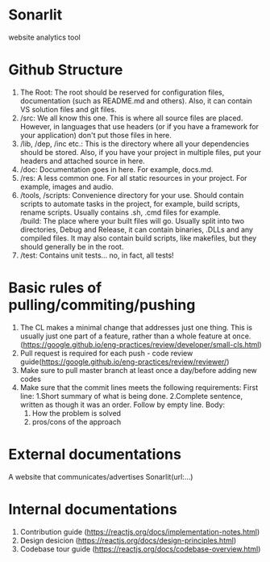 # Sonarlit
website analytics tool 

# Github Structure
1. The Root: The root should be reserved for configuration files, documentation (such as README.md and others). Also, it can contain VS solution files and git files.  
2. /src: We all know this one. This is where all source files are placed. However, in languages that use headers (or if you have a framework for your application) don't put those files in here.  
3. /lib, /dep, /inc etc.: This is the directory where all your dependencies should be stored. Also, if you have your project in multiple files, put your headers and attached source in here.  
4. /doc: Documentation goes in here. For example, docs.md.  
5. /res: A less common one. For all static resources in your project. For example, images and audio.  
6. /tools, /scripts: Convenience directory for your use. Should contain scripts to automate tasks in the project, for example, build scripts, rename scripts. Usually contains .sh, .cmd files for example.  
/build: The place where your built files will go. Usually split into two directories, Debug and Release, it can contain binaries, .DLLs and any compiled files. It may also contain build scripts, like makefiles, but they should generally be in the root.  
7. /test: Contains unit tests... no, in fact, all tests!  

# Basic rules of pulling/commiting/pushing
1. The CL makes a minimal change that addresses just one thing. This is usually just one part of a feature, rather than a whole feature at once.(https://google.github.io/eng-practices/review/developer/small-cls.html)
2. Pull request is required for each push - code review guide(https://google.github.io/eng-practices/review/reviewer/)
3. Make sure to pull master branch at least once a day/before adding new codes
4. Make sure that the commit lines meets the following requirements:
   First line:
    1.Short summary of what is being done.
    2.Complete sentence, written as though it was an order.
      Follow by empty line.
   Body: 
    1. How the problem is solved
    2. pros/cons of the approach
    
# External documentations
A website that communicates/advertises Sonarlit(url:...)

# Internal documentations
1. Contribution guide (https://reactjs.org/docs/implementation-notes.html)
2. Design desicion (https://reactjs.org/docs/design-principles.html)
3. Codebase tour guide (https://reactjs.org/docs/codebase-overview.html)

